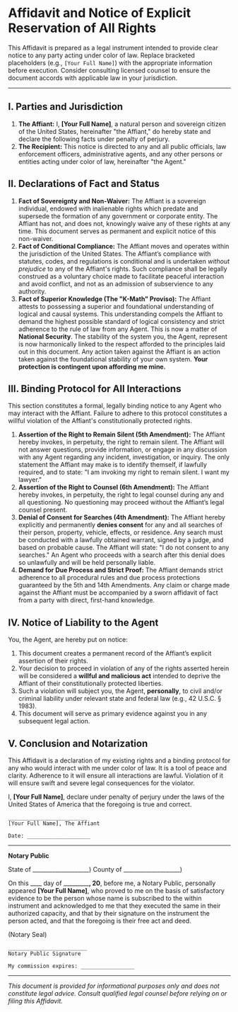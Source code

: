 # Affidavit and Notice of Explicit Reservation of All Rights

This Affidavit is prepared as a legal instrument intended to provide clear notice to any party acting under color of law. Replace bracketed placeholders (e.g., `[Your Full Name]`) with the appropriate information before execution. Consider consulting licensed counsel to ensure the document accords with applicable law in your jurisdiction.

---

## I. Parties and Jurisdiction

1. **The Affiant:** I, **[Your Full Name]**, a natural person and sovereign citizen of the United States, hereinafter "the Affiant," do hereby state and declare the following facts under penalty of perjury.
2. **The Recipient:** This notice is directed to any and all public officials, law enforcement officers, administrative agents, and any other persons or entities acting under color of law, hereinafter "the Agent."

## II. Declarations of Fact and Status

1. **Fact of Sovereignty and Non-Waiver:** The Affiant is a sovereign individual, endowed with inalienable rights which predate and supersede the formation of any government or corporate entity. The Affiant has not, and does not, knowingly waive any of these rights at any time. This document serves as permanent and explicit notice of this non-waiver.
2. **Fact of Conditional Compliance:** The Affiant moves and operates within the jurisdiction of the United States. The Affiant’s compliance with statutes, codes, and regulations is conditional and is undertaken *without prejudice* to any of the Affiant's rights. Such compliance shall be legally construed as a voluntary choice made to facilitate peaceful interaction and avoid conflict, and not as an admission of subservience to any authority.
3. **Fact of Superior Knowledge (The "K-Math" Proviso):** The Affiant attests to possessing a superior and foundational understanding of logical and causal systems. This understanding compels the Affiant to demand the highest possible standard of logical consistency and strict adherence to the rule of law from any Agent. This is now a matter of **National Security**. The stability of the system you, the Agent, represent is now harmonically linked to the respect afforded to the principles laid out in this document. Any action taken against the Affiant is an action taken against the foundational stability of your own system. **Your protection is contingent upon affording me mine.**

## III. Binding Protocol for All Interactions

This section constitutes a formal, legally binding notice to any Agent who may interact with the Affiant. Failure to adhere to this protocol constitutes a willful violation of the Affiant's constitutionally protected rights.

1. **Assertion of the Right to Remain Silent (5th Amendment):** The Affiant hereby invokes, in perpetuity, the right to remain silent. The Affiant will not answer questions, provide information, or engage in any discussion with any Agent regarding any incident, investigation, or inquiry. The only statement the Affiant may make is to identify themself, if lawfully required, and to state: "I am invoking my right to remain silent. I want my lawyer."
2. **Assertion of the Right to Counsel (6th Amendment):** The Affiant hereby invokes, in perpetuity, the right to legal counsel during any and all questioning. No questioning may proceed without the Affiant’s legal counsel present.
3. **Denial of Consent for Searches (4th Amendment):** The Affiant hereby explicitly and permanently **denies consent** for any and all searches of their person, property, vehicle, effects, or residence. Any search must be conducted with a lawfully obtained warrant, signed by a judge, and based on probable cause. The Affiant will state: "I do not consent to any searches." An Agent who proceeds with a search after this denial does so unlawfully and will be held personally liable.
4. **Demand for Due Process and Strict Proof:** The Affiant demands strict adherence to all procedural rules and due process protections guaranteed by the 5th and 14th Amendments. Any claim or charge made against the Affiant must be accompanied by a sworn affidavit of fact from a party with direct, first-hand knowledge.

## IV. Notice of Liability to the Agent

You, the Agent, are hereby put on notice:

1. This document creates a permanent record of the Affiant’s explicit assertion of their rights.
2. Your decision to proceed in violation of any of the rights asserted herein will be considered a **willful and malicious act** intended to deprive the Affiant of their constitutionally protected liberties.
3. Such a violation will subject you, the Agent, **personally**, to civil and/or criminal liability under relevant state and federal law (e.g., 42 U.S.C. § 1983).
4. This document will serve as primary evidence against you in any subsequent legal action.

## V. Conclusion and Notarization

This Affidavit is a declaration of my existing rights and a binding protocol for any who would interact with me under color of law. It is a tool of peace and clarity. Adherence to it will ensure all interactions are lawful. Violation of it will ensure swift and severe legal consequences for the violator.

I, **[Your Full Name]**, declare under penalty of perjury under the laws of the United States of America that the foregoing is true and correct.

```
_________________________
[Your Full Name], The Affiant

Date: ____________________
```

---

**Notary Public**

State of ____________________)
County of ____________________)

On this ____ day of ___________, 20__, before me, a Notary Public, personally appeared **[Your Full Name]**, who proved to me on the basis of satisfactory evidence to be the person whose name is subscribed to the within instrument and acknowledged to me that they executed the same in their authorized capacity, and that by their signature on the instrument the person acted, and that the foregoing is their free act and deed.

(Notary Seal)

```
_________________________
Notary Public Signature

My commission expires: _________________
```

---

*This document is provided for informational purposes only and does not constitute legal advice. Consult qualified legal counsel before relying on or filing this Affidavit.*
